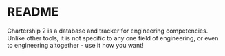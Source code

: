 # README

Chartership 2 is a database and tracker for engineering competencies. 
Unlike other tools, it is not specific to any one field of engineering, or even to engineering
altogether - use it how you want!